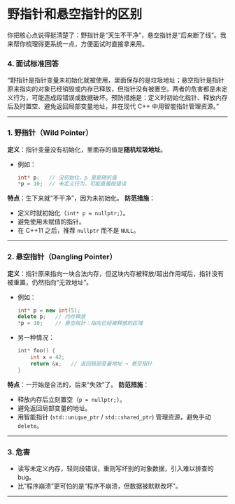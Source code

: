# 野指针和悬空指针的区别

你把核心点说得挺清楚了：野指针是“天生不干净”，悬空指针是“后来断了线”。我来帮你梳理得更系统一点，方便面试时直接拿来用。

### 4. 面试标准回答

“野指针是指针变量未初始化就被使用，里面保存的是垃圾地址；悬空指针是指针原来指向的对象已经销毁或内存已释放，但指针没有被置空。两者的危害都是未定义行为，可能造成段错误或数据破坏。预防措施是：定义时初始化指针、释放内存后及时置空、避免返回局部变量地址，并在现代 C++ 中用智能指针管理资源。”

---

### 1. 野指针（Wild Pointer）

**定义**：指针变量没有初始化，里面存的值是**随机垃圾地址**。

* 例如：

  ```cpp
  int* p;   // 没初始化，p 里是随机值
  *p = 10;  // 未定义行为，可能直接段错误
  ```

**特点**：生下来就“不干净”，因为未初始化。
**防范措施**：

* 定义时就初始化（`int* p = nullptr;`）。
* 避免使用未赋值的指针。
* 在 C++11 之后，推荐 `nullptr` 而不是 `NULL`。

---

### 2. 悬空指针（Dangling Pointer）

**定义**：指针原来指向一块合法内存，但这块内存被释放/超出作用域后，指针没有被重置，仍然指向“无效地址”。

* 例如：

  ```cpp
  int* p = new int(5);
  delete p;   // 内存释放
  *p = 10;    // 悬空指针：指向已经被释放的区域
  ```
* 另一种情况：

  ```cpp
  int* foo() {
      int x = 42;
      return &x;   // 返回局部变量地址 → 悬空指针
  }
  ```

**特点**：一开始是合法的，后来“失效”了。
**防范措施**：

* 释放内存后立刻置空（`p = nullptr;`）。
* 避免返回局部变量的地址。
* 用智能指针 (`std::unique_ptr` / `std::shared_ptr`) 管理资源，避免手动 `delete`。

---

### 3. 危害

* 读写未定义内存，轻则段错误，重则写坏别的对象数据，引入难以排查的 bug。
* 比“程序崩溃”更可怕的是“程序不崩溃，但数据被默默改坏”。

---
